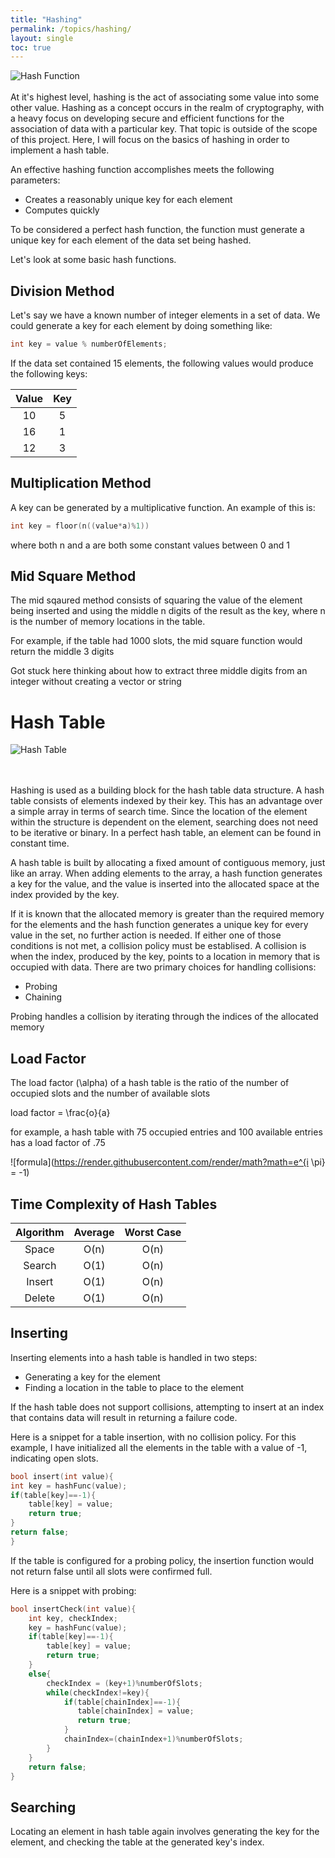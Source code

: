 ```yaml
---
title: "Hashing"
permalink: /topics/hashing/
layout: single
toc: true
---
```

![Hash Function](/structures-algorithms/assets/images/hash-function.jpg)
<br/><br/>
At it's highest level, hashing is the act of associating some value into some other value. Hashing as a concept occurs in the realm of cryptography, with a heavy focus on developing secure and efficient functions for the association of data with a particular key. That topic is outside of the scope of this project. Here, I will focus on the basics of hashing in order to implement a hash table. 

An effective hashing function accomplishes meets the following parameters:
- Creates a reasonably unique key for each element
- Computes quickly

To be considered a perfect hash function, the function must generate a unique key for each element of the data set being hashed.

Let's look at some basic hash functions. 

## Division Method

Let's say we have a known number of integer elements in a set of data. We could generate a key for each element by doing something like:

``` c++
int key = value % numberOfElements;
```
If the data set contained 15 elements, the following values would produce the following keys:

| Value | Key |
|:-----:|:---:|
| 10    | 5   |
| 16    | 1   |
| 12    | 3   |


## Multiplication Method
A key can be generated by a multiplicative function. An example of this is:

``` c++
int key = floor(n((value*a)%1))
```
where both n and a are both some constant values between 0 and 1

## Mid Square Method
The mid sqaured method consists of squaring the value of the element being inserted and using the middle n digits of the result as the key, where n is the number of memory locations in the table. 

For example, if the table had 1000 slots, the mid square function would return the middle 3 digits

Got stuck here thinking about how to extract three middle digits from an integer without creating a vector or string

# Hash Table

![Hash Table](/structures-algorithms/assets/images/hash-table.jpg)

<br/><br/>
Hashing is used as a building block for the hash table data structure. A hash table consists of elements indexed by their key. This has an advantage over a simple array in terms of search time. Since the location of the element within the structure is dependent on the element, searching does not need to be iterative or binary. In a perfect hash table, an element can be found in constant time. 

A hash table is built by allocating a fixed amount of contiguous memory, just like an array. When adding elements to the array, a hash function generates a key for the value, and the value is inserted into the allocated space at the index provided by the key. 

If it is known that the allocated memory is greater than the required memory for the elements and the hash function generates a unique key for every value in the set, no further action is needed. If either one of those conditions is not met, a collision policy must be establised. A collision is when the index, produced by the key, points to a location in memory that is occupied with data. There are two primary choices for handling collisions:
- Probing
- Chaining

Probing handles a collision by iterating through the indices of the allocated memory

## Load Factor
The load factor (\alpha) of a hash table is the ratio of the number of occupied slots and the number of available slots

load factor = \frac{o}{a}

for example, a hash table with 75 occupied entries and 100 available entries has a load factor of .75

![formula](https://render.githubusercontent.com/render/math?math=e^{i \pi} = -1)

## Time Complexity of Hash Tables

| Algorithm | Average | Worst Case |
|:---------:|:-------:|:----------:|
| Space     | O(n)    | O(n)       |
| Search    | O(1)    | O(n)       |
| Insert    | O(1)    | O(n)       |
| Delete    | O(1)    | O(n)       |


## Inserting 

Inserting elements into a hash table is handled in two steps:

- Generating a key for the element
- Finding a location in the table to place to the element

If the hash table does not support collisions, attempting to insert at an index that contains data will result in returning a failure code. 

Here is a snippet for a table insertion, with no collision policy. For this example, I have initialized all the elements in the table with a value of -1, indicating open slots. 

``` c++
bool insert(int value){
int key = hashFunc(value);
if(table[key]==-1){
    table[key] = value;
    return true;
}
return false;
}
```

If the table is configured for a probing policy, the insertion function would not return false until all slots were confirmed full. 

Here is a snippet with probing:

``` c++
bool insertCheck(int value){
    int key, checkIndex;
    key = hashFunc(value);
    if(table[key]==-1){
        table[key] = value;
        return true;
    }
    else{
        checkIndex = (key+1)%numberOfSlots;
        while(checkIndex!=key){
            if(table[chainIndex]==-1){
               table[chainIndex] = value; 
               return true;
            }
            chainIndex=(chainIndex+1)%numberOfSlots;
        }
    }
    return false;
}
```
## Searching

Locating an element in hash table again involves generating the key for the element, and checking the table at the generated key's index. 
